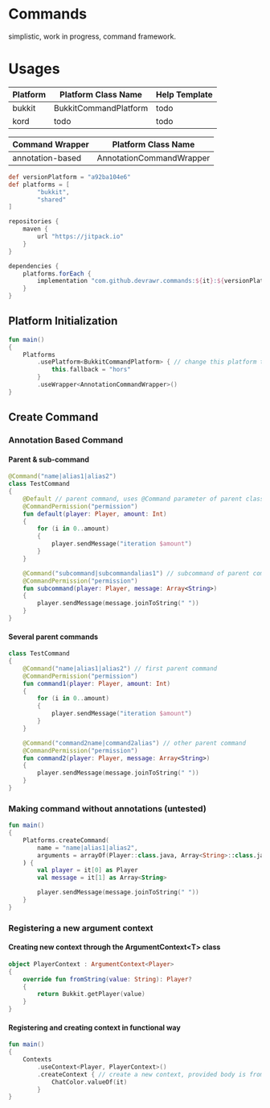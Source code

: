 # Commands

simplistic, work in progress, command framework.

# Usages

| Platform    | Platform Class Name   | Help Template |
| ----------- | --------------------- | ------------- |
| bukkit      | BukkitCommandPlatform | todo          |
| kord        | todo                  | todo          |

| Command Wrapper  | Platform Class Name      |
| ---------------- | ------------------------ |
| annotation-based | AnnotationCommandWrapper |

```groovy
def versionPlatform = "a92ba104e6"
def platforms = [
        "bukkit",
        "shared"
]

repositories {
    maven {
        url "https://jitpack.io"
    }
}

dependencies {
    platforms.forEach {
        implementation "com.github.devrawr.commands:${it}:${versionPlatform}"
    }
}
```

## Platform Initialization

```kotlin
fun main()
{
    Platforms
        .usePlatform<BukkitCommandPlatform> { // change this platform to whatever platform you're using 
            this.fallback = "hors"
        }
        .useWrapper<AnnotationCommandWrapper>()
}
```

## Create Command

### Annotation Based Command

#### Parent & sub-command

```kotlin
@Command("name|alias1|alias2")
class TestCommand
{
    @Default // parent command, uses @Command parameter of parent class.
    @CommandPermission("permission")
    fun default(player: Player, amount: Int)
    {
        for (i in 0..amount)
        {
            player.sendMessage("iteration $amount")
        }
    }

    @Command("subcommand|subcommandalias1") // subcommand of parent command
    @CommandPermission("permission")
    fun subcommand(player: Player, message: Array<String>)
    {
        player.sendMessage(message.joinToString(" "))
    }
}
```

#### Several parent commands

```kotlin
class TestCommand
{
    @Command("name|alias1|alias2") // first parent command
    @CommandPermission("permission")
    fun command1(player: Player, amount: Int)
    {
        for (i in 0..amount)
        {
            player.sendMessage("iteration $amount")
        }
    }

    @Command("command2name|command2alias") // other parent command
    @CommandPermission("permission")
    fun command2(player: Player, message: Array<String>)
    {
        player.sendMessage(message.joinToString(" "))
    }
}
```

### Making command without annotations (untested)

```kotlin
fun main()
{
    Platforms.createCommand(
        name = "name|alias1|alias2",
        arguments = arrayOf(Player::class.java, Array<String>::class.java)
    ) {
        val player = it[0] as Player
        val message = it[1] as Array<String>

        player.sendMessage(message.joinToString(" "))
    }
}
```

### Registering a new argument context
#### Creating new context through the ArgumentContext\<T> class
```kotlin
object PlayerContext : ArgumentContext<Player>
{
    override fun fromString(value: String): Player?
    {
        return Bukkit.getPlayer(value)
    }
}
```

#### Registering and creating context in functional way
```kotlin
fun main()
{
    Contexts
        .useContext<Player, PlayerContext>()
        .createContext { // create a new context, provided body is fromString method.
            ChatColor.valueOf(it)
        }
}
```